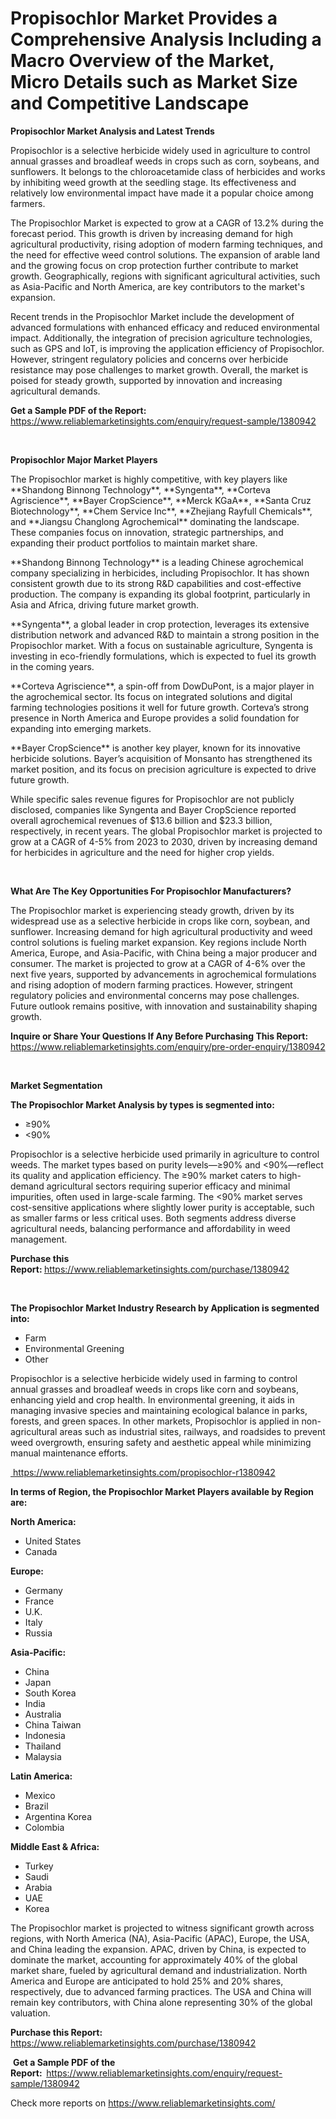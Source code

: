 <p><h1>Propisochlor Market Provides a Comprehensive Analysis Including a Macro Overview of the Market, Micro Details such as Market Size and Competitive Landscape</h1></p><p><strong>Propisochlor Market Analysis and Latest Trends</strong></p>
<p><p>Propisochlor is a selective herbicide widely used in agriculture to control annual grasses and broadleaf weeds in crops such as corn, soybeans, and sunflowers. It belongs to the chloroacetamide class of herbicides and works by inhibiting weed growth at the seedling stage. Its effectiveness and relatively low environmental impact have made it a popular choice among farmers.</p><p>The Propisochlor Market is expected to grow at a CAGR of 13.2% during the forecast period. This growth is driven by increasing demand for high agricultural productivity, rising adoption of modern farming techniques, and the need for effective weed control solutions. The expansion of arable land and the growing focus on crop protection further contribute to market growth. Geographically, regions with significant agricultural activities, such as Asia-Pacific and North America, are key contributors to the market's expansion.</p><p>Recent trends in the Propisochlor Market include the development of advanced formulations with enhanced efficacy and reduced environmental impact. Additionally, the integration of precision agriculture technologies, such as GPS and IoT, is improving the application efficiency of Propisochlor. However, stringent regulatory policies and concerns over herbicide resistance may pose challenges to market growth. Overall, the market is poised for steady growth, supported by innovation and increasing agricultural demands.</p></p>
<p><strong>Get a Sample PDF of the Report:&nbsp;</strong> <a href="https://www.reliablemarketinsights.com/enquiry/request-sample/1380942?utm_campaign=2276&utm_medium=2&utm_source=Github&utm_content=ia&utm_term=26012025&utm_id=propisochlor">https://www.reliablemarketinsights.com/enquiry/request-sample/1380942</a></p>
<p>&nbsp;</p>
<p><strong>Propisochlor Major Market Players</strong></p>
<p><p>The Propisochlor market is highly competitive, with key players like **Shandong Binnong Technology**, **Syngenta**, **Corteva Agriscience**, **Bayer CropScience**, **Merck KGaA**, **Santa Cruz Biotechnology**, **Chem Service Inc**, **Zhejiang Rayfull Chemicals**, and **Jiangsu Changlong Agrochemical** dominating the landscape. These companies focus on innovation, strategic partnerships, and expanding their product portfolios to maintain market share.</p><p>**Shandong Binnong Technology** is a leading Chinese agrochemical company specializing in herbicides, including Propisochlor. It has shown consistent growth due to its strong R&D capabilities and cost-effective production. The company is expanding its global footprint, particularly in Asia and Africa, driving future market growth.</p><p>**Syngenta**, a global leader in crop protection, leverages its extensive distribution network and advanced R&D to maintain a strong position in the Propisochlor market. With a focus on sustainable agriculture, Syngenta is investing in eco-friendly formulations, which is expected to fuel its growth in the coming years.</p><p>**Corteva Agriscience**, a spin-off from DowDuPont, is a major player in the agrochemical sector. Its focus on integrated solutions and digital farming technologies positions it well for future growth. Corteva’s strong presence in North America and Europe provides a solid foundation for expanding into emerging markets.</p><p>**Bayer CropScience** is another key player, known for its innovative herbicide solutions. Bayer’s acquisition of Monsanto has strengthened its market position, and its focus on precision agriculture is expected to drive future growth.</p><p>While specific sales revenue figures for Propisochlor are not publicly disclosed, companies like Syngenta and Bayer CropScience reported overall agrochemical revenues of $13.6 billion and $23.3 billion, respectively, in recent years. The global Propisochlor market is projected to grow at a CAGR of 4-5% from 2023 to 2030, driven by increasing demand for herbicides in agriculture and the need for higher crop yields.</p></p>
<p>&nbsp;</p>
<p><strong>What Are The Key Opportunities For Propisochlor Manufacturers?</strong></p>
<p><p>The Propisochlor market is experiencing steady growth, driven by its widespread use as a selective herbicide in crops like corn, soybean, and sunflower. Increasing demand for high agricultural productivity and weed control solutions is fueling market expansion. Key regions include North America, Europe, and Asia-Pacific, with China being a major producer and consumer. The market is projected to grow at a CAGR of 4-6% over the next five years, supported by advancements in agrochemical formulations and rising adoption of modern farming practices. However, stringent regulatory policies and environmental concerns may pose challenges. Future outlook remains positive, with innovation and sustainability shaping growth.</p></p>
<p><strong>Inquire or Share Your Questions If Any Before Purchasing This Report:</strong> <a href="https://www.reliablemarketinsights.com/enquiry/pre-order-enquiry/1380942?utm_campaign=2276&utm_medium=2&utm_source=Github&utm_content=ia&utm_term=26012025&utm_id=propisochlor">https://www.reliablemarketinsights.com/enquiry/pre-order-enquiry/1380942</a></p>
<p>&nbsp;</p>
<p><strong>Market Segmentation</strong></p>
<p><strong>The Propisochlor Market Analysis by types is segmented into:</strong></p>
<p><ul><li>≥90%</li><li><90%</li></ul></p>
<p><p>Propisochlor is a selective herbicide used primarily in agriculture to control weeds. The market types based on purity levels—≥90% and <90%—reflect its quality and application efficiency. The ≥90% market caters to high-demand agricultural sectors requiring superior efficacy and minimal impurities, often used in large-scale farming. The <90% market serves cost-sensitive applications where slightly lower purity is acceptable, such as smaller farms or less critical uses. Both segments address diverse agricultural needs, balancing performance and affordability in weed management.</p></p>
<p><strong>Purchase this Report:&nbsp;</strong><a href="https://www.reliablemarketinsights.com/purchase/1380942?utm_campaign=2276&utm_medium=2&utm_source=Github&utm_content=ia&utm_term=26012025&utm_id=propisochlor">https://www.reliablemarketinsights.com/purchase/1380942</a></p>
<p>&nbsp;</p>
<p><strong>The Propisochlor Market Industry Research by Application is segmented into:</strong></p>
<p><ul><li>Farm</li><li>Environmental Greening</li><li>Other</li></ul></p>
<p><p>Propisochlor is a selective herbicide widely used in farming to control annual grasses and broadleaf weeds in crops like corn and soybeans, enhancing yield and crop health. In environmental greening, it aids in managing invasive species and maintaining ecological balance in parks, forests, and green spaces. In other markets, Propisochlor is applied in non-agricultural areas such as industrial sites, railways, and roadsides to prevent weed overgrowth, ensuring safety and aesthetic appeal while minimizing manual maintenance efforts.</p></p>
<p><a href="https://www.reliablemarketinsights.com/propisochlor-r1380942?utm_campaign=2276&utm_medium=2&utm_source=Github&utm_content=ia&utm_term=26012025&utm_id=propisochlor">&nbsp;https://www.reliablemarketinsights.com/propisochlor-r1380942</a></p>
<p><strong>In terms of Region, the Propisochlor Market Players available by Region are:</strong></p>
<p>
    <p> <strong> North America: </strong>
        <ul>
            <li>United States</li>
            <li>Canada</li>
        </ul>
        </p> 
    <p> <strong> Europe: </strong>
        <ul>
            <li>Germany</li>
            <li>France</li>
            <li>U.K.</li>
            <li>Italy</li>
            <li>Russia</li>
        </ul>
        </p> 
    <p> <strong> Asia-Pacific: </strong>
        <ul>
            <li>China</li>
            <li>Japan</li>
            <li>South Korea</li>
            <li>India</li>
            <li>Australia</li>
            <li>China Taiwan</li>
            <li>Indonesia</li>
            <li>Thailand</li>
            <li>Malaysia</li>
        </ul>
        </p> 
    <p> <strong> Latin America: </strong>
        <ul>
            <li>Mexico</li>
            <li>Brazil</li>
            <li>Argentina Korea</li>
            <li>Colombia</li>
        </ul>
        </p> 
    <p> <strong> Middle East & Africa: </strong>
        <ul>
            <li>Turkey</li>
            <li>Saudi</li>
            <li>Arabia</li>
            <li>UAE</li>
            <li>Korea</li>
        </ul>
    </p>
    </p>
<p><p>The Propisochlor market is projected to witness significant growth across regions, with North America (NA), Asia-Pacific (APAC), Europe, the USA, and China leading the expansion. APAC, driven by China, is expected to dominate the market, accounting for approximately 40% of the global market share, fueled by agricultural demand and industrialization. North America and Europe are anticipated to hold 25% and 20% shares, respectively, due to advanced farming practices. The USA and China will remain key contributors, with China alone representing 30% of the global valuation.</p></p>
<p><strong>Purchase this Report: </strong><a href="https://www.reliablemarketinsights.com/purchase/1380942?utm_campaign=2276&utm_medium=2&utm_source=Github&utm_content=ia&utm_term=26012025&utm_id=propisochlor">https://www.reliablemarketinsights.com/purchase/1380942</a></p>
<p>&nbsp;<strong>Get a Sample PDF of the Report:&nbsp;&nbsp;</strong><a href="https://www.reliablemarketinsights.com/enquiry/request-sample/1380942?utm_campaign=2276&utm_medium=2&utm_source=Github&utm_content=ia&utm_term=26012025&utm_id=propisochlor">https://www.reliablemarketinsights.com/enquiry/request-sample/1380942</a></p>
<p><strong></strong></p>
<p>Check more reports on <a href="https://www.reliablemarketinsights.com/?utm_campaign=2276&utm_medium=2&utm_source=Github&utm_content=ia&utm_term=26012025&utm_id=propisochlor">https://www.reliablemarketinsights.com/</a></p>